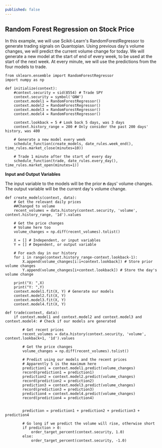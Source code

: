 ```yaml
---
published: false
---
```

## Random Forest Regression on Stock Price


In this example, we will use Scikit-Learn's RandomForestRegressor to generate trading signals on Quantopian. 
Using previous day's volume changes, we will predict the current volume change for today. We will generate a new model at the start of end of every week, to be used at the start of the next week. At every minute, we will use the predictions from the four models to trade.

```
from sklearn.ensemble import RandomForestRegressor
import numpy as np

def initialize(context):
    #context.security = sid(8554) # Trade SPY
    context.security = symbol('GNW')
    context.model1 = RandomForestRegressor()
    context.model2 = RandomForestRegressor()
    context.model3 = RandomForestRegressor()
    context.model4 = RandomForestRegressor()

    context.lookback = 5 # Look back 5 days, was 3 days
    context.history_range = 200 # Only consider the past 200 days' history, was 400

    # Generate a new model every week
    schedule_function(create_models, date_rules.week_end(), time_rules.market_close(minutes=10))

    # Trade 1 minute after the start of every day
    schedule_function(trade, date_rules.every_day(), time_rules.market_open(minutes=1))
```


****Input and Output Variables****

The input variable to the models will be the prior __n__ days' volume changes.
The output variable will be the current day's volume change.


```
def create_models(context, data):
    # Get the relevant daily prices
    ##Changed to volume
    recent_volumes = data.history(context.security, 'volume', context.history_range, '1d').values
    
    # Get the price changes
    # Volume here too
    volume_changes = np.diff(recent_volumes).tolist()

    X = [] # Independent, or input variables
    Y = [] # Dependent, or output variable
    
    # For each day in our history
    for i in range(context.history_range-context.lookback-1):
        X.append(volume_changes[i:i+context.lookback]) # Store prior volume changes
        Y.append(volume_changes[i+context.lookback]) # Store the day's volume change

    print("X: ",X)
    print("Y: ",Y)
    context.model1.fit(X, Y) # Generate our models
    context.model2.fit(X, Y)
    context.model3.fit(X, Y)
    context.model4.fit(X, Y)
    
def trade(context, data):
    if context.model1 and context.model2 and context.model3 and context.model4: # Check if our models are generated
        
        # Get recent prices
        recent_volumes = data.history(context.security, 'volume', context.lookback+1, '1d').values
        
        # Get the price changes
        volume_changes = np.diff(recent_volumes).tolist()
        
        # Predict using our models and the recent prices
        # Apparently 5 is the maximum here
        prediction1 = context.model1.predict(volume_changes)
        record(prediction1 = prediction1)
        prediction2 = context.model2.predict(volume_changes)
        record(prediction2 = prediction2)
        prediction3 = context.model3.predict(volume_changes)
        record(prediction3 = prediction3)
        prediction4 = context.model4.predict(volume_changes)
        record(prediction4 = prediction4)
        
        
        prediction = prediction1 + prediction2 + prediction3 + prediction4
        
        # Go long if we predict the volume will rise, otherwise short
        if prediction > 0:
            order_target_percent(context.security, 1.0)
        else:
            order_target_percent(context.security, -1.0)
        
```



